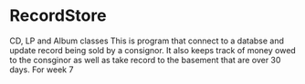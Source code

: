 # RecordStore
CD, LP and Album classes
This is program that connect to a databse and update record being sold by a consignor. It also keeps track of money owed to the consginor as well as take record to the basement that are over 30 days.
For week 7
